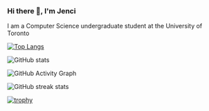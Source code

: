 ### Hi there 👋, I'm Jenci
I am a Computer Science undergraduate student at the University of Toronto

[![Top Langs](https://github-readme-stats.vercel.app/api/top-langs/?username=jenci2114)](https://github.com/anuraghazra/github-readme-stats)

![GitHub stats](https://github-readme-stats.vercel.app/api?username=jenci2114&show_icons=true)  

![GitHub Activity Graph](https://activity-graph.herokuapp.com/graph?username=jenci2114&bg_color=ffffff)  

![GitHub streak stats](https://github-readme-streak-stats.herokuapp.com/?user=jenci2114)  

[![trophy](https://github-profile-trophy.vercel.app/?username=jenci2114)](https://github.com/ryo-ma/github-profile-trophy)
